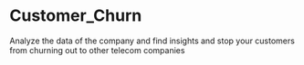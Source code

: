 # Customer_Churn
Analyze the data of the company and find insights and stop your customers from churning out to other telecom companies
